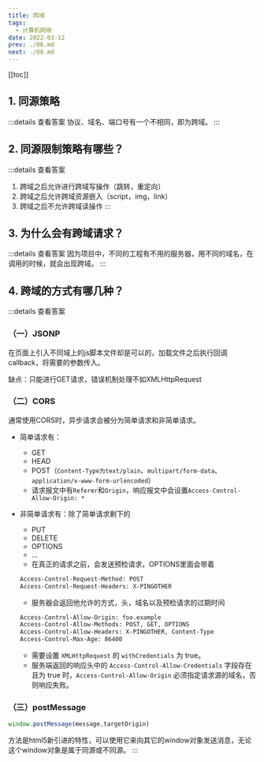 ```yaml
---
title: 跨域
tags: 
  - 计算机网络
date: 2022-03-12
prev: ./06.md
next: ./08.md
---
```

[[toc]]
## 1. 同源策略
:::details 查看答案
协议、域名、端口号有一个不相同，即为跨域。
:::

## 2. 同源限制策略有哪些？
:::details 查看答案
1. 跨域之后允许进行跨域写操作（跳转，重定向）
2. 跨域之后允许跨域资源嵌入（script，img，link）
3. 跨域之后不允许跨域读操作
:::

## 3. 为什么会有跨域请求？
:::details 查看答案
因为项目中，不同的工程有不用的服务器，用不同的域名，在调用的时候，就会出现跨域。
:::

## 4. 跨域的方式有哪几种？
:::details 查看答案
### （一）JSONP
在页面上引入不同域上的js脚本文件却是可以的，加载文件之后执行回调callback，将需要的参数传入。

缺点：只能进行GET请求，错误机制处理不如XMLHttpRequest

### （二）CORS
通常使用CORS时，异步请求会被分为简单请求和非简单请求。
- 简单请求有：
  + GET
  + HEAD
  + POST（`Content-Type为text/plain`、`multipart/form-data`、`application/x-www-form-urlencoded`）
  + 请求报文中有`Referer`和`Origin`，响应报文中会设置`Access-Control-Allow-Origin: *`
 

- 非简单请求有：除了简单请求剩下的
  + PUT
  + DELETE
  + OPTIONS
  + ...
  + 在真正的请求之前，会发送预检请求，OPTIONS里面会带着
  ```bash
  Access-Control-Request-Method: POST
  Access-Control-Request-Headers: X-PINGOTHER
  ```

  + 服务器会返回他允许的方式，头，域名以及预检请求的过期时间
  ```bash
  Access-Control-Allow-Origin: foo.example
  Access-Control-Allow-Methods: POST, GET, OPTIONS
  Access-Control-Allow-Headers: X-PINGOTHER, Content-Type
  Access-Control-Max-Age: 86400
  ```

  + 需要设置 `XMLHttpRequest` 的 `withCredentials` 为 true。
  + 服务端返回的响应头中的 `Access-Control-Allow-Credentials` 字段存在且为 true 时，`Access-Control-Allow-Origin` 必须指定请求源的域名，否则响应失败。
    
### （三）postMessage
 ```js
 window.postMessage(message,targetOrigin)
 ```
 方法是html5新引进的特性，可以使用它来向其它的window对象发送消息，无论这个window对象是属于同源或不同源。
 :::